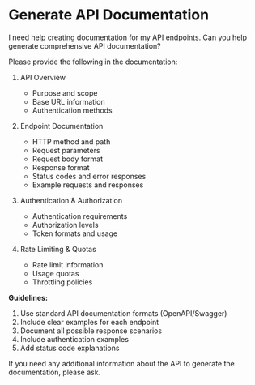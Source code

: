 # Generate API Documentation
 
I need help creating documentation for my API endpoints. Can you help generate comprehensive API documentation?
 


 
Please provide the following in the documentation:
 
1. API Overview
   - Purpose and scope
   - Base URL information
   - Authentication methods
 
2. Endpoint Documentation
   - HTTP method and path
   - Request parameters
   - Request body format
   - Response format
   - Status codes and error responses
   - Example requests and responses
 
3. Authentication & Authorization
   - Authentication requirements
   - Authorization levels
   - Token formats and usage
 
4. Rate Limiting & Quotas
   - Rate limit information
   - Usage quotas
   - Throttling policies
 
**Guidelines:**
1. Use standard API documentation formats (OpenAPI/Swagger)
2. Include clear examples for each endpoint
3. Document all possible response scenarios
4. Include authentication examples
5. Add status code explanations
 
If you need any additional information about the API to generate the documentation, please ask.